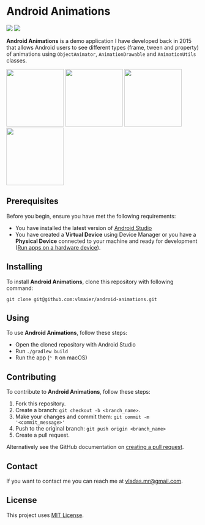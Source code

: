 # Android Animations

![](https://github.com/vlmaier/android-animations/actions/workflows/build.yml/badge.svg)
![](https://github.com/vlmaier/android-animations/actions/workflows/codeql.yml/badge.svg)

**Android Animations** is a demo application I have developed back in 2015 that allows Android users to
see different types (frame, tween and property) of animations using `ObjectAnimator`,
`AnimationDrawable` and `AnimationUtils` classes.

<p float="left">
  <img src="https://user-images.githubusercontent.com/18353152/209481500-817a94a7-c7f4-4ffe-9ffe-bd134bac943a.png" width="150"/>
  <img src="https://user-images.githubusercontent.com/18353152/209481496-9c29d3f7-537f-4416-aa3a-8fdf248fca2e.png" width="150"/>
  <img src="https://user-images.githubusercontent.com/18353152/209481493-699d7260-e634-4499-a259-29a4ee3522b1.png" width="150"/>
  <img src="https://user-images.githubusercontent.com/18353152/209481542-e80c88e1-7671-4125-9623-75457a2ca66c.png" width="150"/>
</p>

## Prerequisites

Before you begin, ensure you have met the following requirements:

- You have installed the latest version of [Android Studio](https://developer.android.com/studio)
- You have created a **Virtual Device** using Device Manager or you have a **Physical Device**
  connected to your machine and ready for
  development ([Run apps on a hardware device](https://developer.android.com/studio/run/device)).

## Installing

To install **Android Animations**, clone this repository with following command:

```shell
git clone git@github.com:vlmaier/android-animations.git
```

## Using

To use **Android Animations**, follow these steps:

- Open the cloned repository with Android Studio
- Run `./gradlew build`
- Run the app (`⌃ R` on macOS)

## Contributing

To contribute to **Android Animations**, follow these steps:

1. Fork this repository.
2. Create a branch: `git checkout -b <branch_name>`.
3. Make your changes and commit them: `git commit -m '<commit_message>'`
4. Push to the original branch: `git push origin <branch_name>`
5. Create a pull request.

Alternatively see the GitHub documentation
on [creating a pull request](https://help.github.com/en/github/collaborating-with-issues-and-pull-requests/creating-a-pull-request).

## Contact

If you want to contact me you can reach me at [vladas.mr@gmail.com](mailto:vladas.mr@gmail.com).

## License

This project uses [MIT License](LICENSE).
